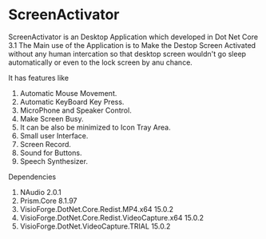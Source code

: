 # ScreenActivator

ScreenActivator is an Desktop Application which developed in Dot Net Core 3.1
The Main use of the Application is to Make the Destop Screen Activated without
any human intercation so that desktop screen wouldn't go sleep automatically or even
to the lock screen by anu chance.

It has features like 

1) Automatic Mouse Movement.
2) Automatic KeyBoard Key Press.
3) MicroPhone and Speaker Control.
4) Make Screen Busy.
5) It can be also be minimized to Icon Tray Area.
6) Small user Interface.
7) Screen Record.
8) Sound for Buttons.
9) Speech Synthesizer.

Dependencies 

1) NAudio 2.0.1
2) Prism.Core 8.1.97
3) VisioForge.DotNet.Core.Redist.MP4.x64 15.0.2
4) VisioForge.DotNet.Core.Redist.VideoCapture.x64 15.0.2
5) VisioForge.DotNet.VideoCapture.TRIAL 15.0.2
